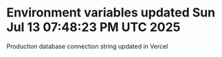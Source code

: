 # Environment variables updated Sun Jul 13 07:48:23 PM UTC 2025
Production database connection string updated in Vercel
